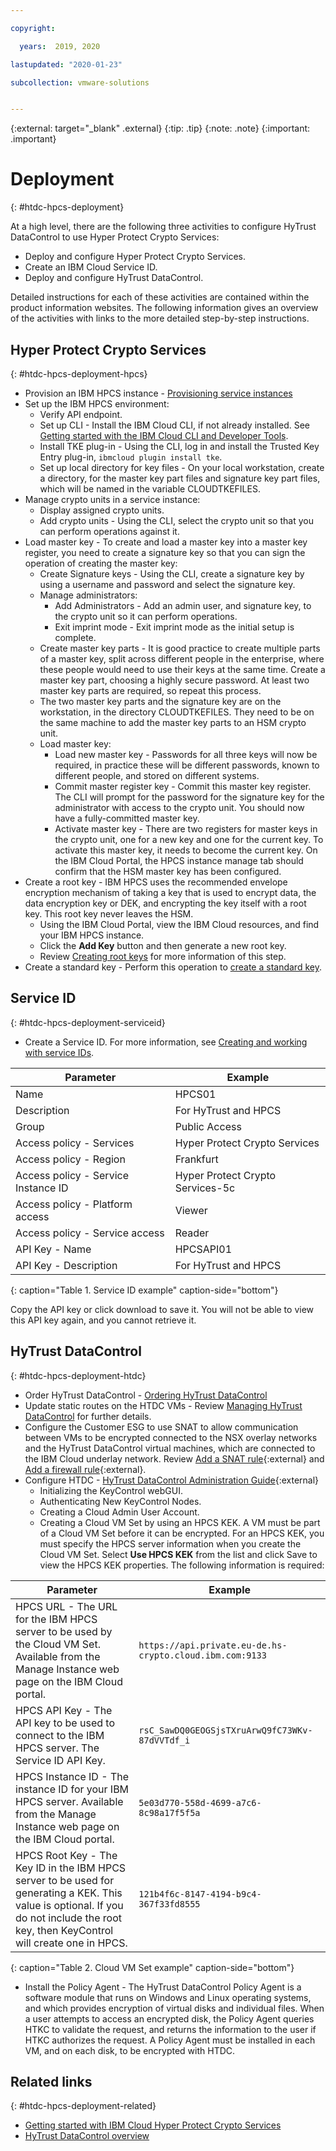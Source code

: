 ```yaml
---

copyright:

  years:  2019, 2020

lastupdated: "2020-01-23"

subcollection: vmware-solutions


---
```


{:external: target="_blank" .external}
{:tip: .tip}
{:note: .note}
{:important: .important}

# Deployment
{: #htdc-hpcs-deployment}

At a high level, there are the following three activities to configure HyTrust DataControl to use Hyper Protect Crypto Services:

* Deploy and configure Hyper Protect Crypto Services.
* Create an IBM Cloud Service ID.
* Deploy and configure HyTrust DataControl.

Detailed instructions for each of these activities are contained within the product information websites. The following information gives an overview of the activities with links to the more detailed step-by-step instructions.

## Hyper Protect Crypto Services
{: #htdc-hpcs-deployment-hpcs}

* Provision an IBM HPCS instance - [Provisioning service instances](/docs/services/hs-crypto?topic=hs-crypto-provision)
* Set up the IBM HPCS environment:
  * Verify API endpoint.
  * Set up CLI - Install the IBM Cloud CLI, if not already installed. See [Getting started with the IBM Cloud CLI and Developer Tools](/docs/cli?topic=cloud-cli-getting-started).
  * Install TKE plug-in - Using the CLI, log in and install the Trusted Key Entry plug-in, `ibmcloud plugin install tke`.
  * Set up local directory for key files - On your local workstation, create a directory, for the master key part files and signature key part files, which will be named in the variable CLOUDTKEFILES.
* Manage crypto units in a service instance:
  * Display assigned crypto units.
  * Add crypto units - Using the CLI, select the crypto unit so that you can perform operations against it.
* Load master key - To create and load a master key into a master key register, you need to create a signature key so that you can sign the operation of creating the master key:
  * Create Signature keys - Using the CLI, create a signature key by using a username and password and select the signature key.
  * Manage administrators:
    * Add Administrators - Add an admin user, and signature key, to the crypto unit so it can perform operations.
    * Exit imprint mode - Exit imprint mode as the initial setup is complete.
  * Create master key parts - It is good practice to create multiple parts of a master key, split across different people in the enterprise, where these people would need to use their keys at the same time. Create a master key part, choosing a highly secure password. At least two master key parts are required, so repeat this process.
  * The two master key parts and the signature key are on the workstation, in the directory CLOUDTKEFILES. They need to be on the same machine to add the master key parts to an HSM crypto unit.
  * Load master key:
    * Load new master key - Passwords for all three keys will now be required, in practice these will be different passwords, known to different people, and stored on different systems.
    * Commit master register key - Commit this master key register. The CLI will prompt for the password for the signature key for the administrator with access to the crypto unit. You should now have a fully-committed master key.
    * Activate master key - There are two registers for master keys in the crypto unit, one for a new key and one for the current key. To activate this master key, it needs to become the current key. On the IBM Cloud Portal, the HPCS instance manage tab should confirm that the HSM master key has been configured.
* Create a root key - IBM HPCS uses the recommended envelope encryption mechanism of taking a key that is used to encrypt data, the data encryption key or DEK, and encrypting the key itself with a root key. This root key never leaves the HSM.
  * Using the IBM Cloud Portal, view the IBM Cloud resources, and find your IBM HPCS instance.
  * Click the **Add Key** button and then generate a new root key.
  * Review [Creating root keys](https://cloud.ibm.com/docs/services/hs-crypto?topic=hs-crypto-create-root-keys) for more information of this step.
* Create a standard key - Perform this operation to [create a standard key](https://cloud.ibm.com/docs/services/hs-crypto?topic=hs-crypto-create-standard-keys).

## Service ID
{: #htdc-hpcs-deployment-serviceid}

* Create a Service ID. For more information, see [Creating and working with service IDs](/docs/iam?topic=iam-serviceids).

| Parameter                           | Example                          |
| ----------------------------------- | -------------------------------- |
| Name                                | HPCS01                           |
| Description                         | For HyTrust and HPCS             |
| Group                               | Public Access                    |
| Access policy - Services            | Hyper Protect Crypto Services    |
| Access policy - Region              | Frankfurt                        |
| Access policy - Service Instance ID | Hyper Protect Crypto Services-5c |
| Access policy - Platform access     | Viewer                           |
| Access policy - Service access      | Reader                           |
| API Key - Name                      | HPCSAPI01                        |
| API Key - Description               | For HyTrust and HPCS             |
{: caption="Table 1. Service ID example" caption-side="bottom"}

Copy the API key or click download to save it. You will not be able to view this API key again, and you cannot retrieve it.

## HyTrust DataControl
{: #htdc-hpcs-deployment-htdc}

* Order HyTrust DataControl - [Ordering HyTrust DataControl](/docs/services/vmwaresolutions?topic=vmware-solutions-htdc_ordering)
* Update static routes on the HTDC VMs - Review [Managing HyTrust DataControl](/docs/services/vmwaresolutions?topic=vmware-solutions-managinghtdc) for further details.
* Configure the Customer ESG to use SNAT to allow communication between VMs to be encrypted connected to the NSX overlay networks and the HyTrust DataControl virtual machines, which are connected to the IBM Cloud underlay network. Review [Add a SNAT rule](https://docs.vmware.com/en/VMware-NSX-Data-Center-for-vSphere/6.4/com.vmware.nsx.admin.doc/GUID-BEF4D960-5F8A-4DE5-84F6-0160DF916FDA.html){:external} and [Add a firewall rule](https://docs.vmware.com/en/VMware-NSX-Data-Center-for-vSphere/6.4/com.vmware.nsx.admin.doc/GUID-C7A0093A-4AFA-47EC-9187-778BDDAD1C65.html){:external}.
* Configure HTDC - [HyTrust DataControl Administration Guide](https://docs.hytrust.com/DataControl/Admin_Guide-4.0/Content/OLH-Files/Admin-Guide.htm){:external}
  * Initializing the KeyControl webGUI.
  * Authenticating New KeyControl Nodes.
  * Creating a Cloud Admin User Account.
  * Creating a Cloud VM Set by using an HPCS KEK. A VM must be part of a Cloud VM Set before it can be encrypted. For an HPCS KEK, you must specify the HPCS server information when you create the Cloud VM Set. Select **Use HPCS KEK** from the list and click Save to view the HPCS KEK properties. The following information is required:

| Parameter | Example |
| --------- | ------- |
| HPCS URL - The URL for the IBM HPCS server to be used by the Cloud VM Set. Available from the Manage Instance web page on the IBM Cloud portal. |  `https://api.private.eu-de.hs-crypto.cloud.ibm.com:9133` |
| HPCS API Key - The API key to be used to connect to the IBM HPCS server. The Service ID API Key.  | `rsC_SawDQ0GEOGSjsTXruArwQ9fC73WKv-87dVVTdf_i` |
| HPCS Instance ID - The instance ID for your IBM HPCS server. Available from the Manage Instance web page on the IBM Cloud portal. | `5e03d770-558d-4699-a7c6-8c98a17f5f5a` |
| HPCS Root Key - The Key ID in the IBM HPCS server to be used for generating a KEK. This value is optional. If you do not include the root key, then KeyControl will create one in HPCS. | `121b4f6c-8147-4194-b9c4-367f33fd8555` |
{: caption="Table 2. Cloud VM Set example" caption-side="bottom"}

  * Install the Policy Agent - The HyTrust DataControl Policy Agent is a software module that runs on Windows and Linux operating systems, and which provides encryption of virtual disks and individual files. When a user attempts to access an encrypted disk, the Policy Agent queries HTKC to validate the request, and returns the information to the user if HTKC authorizes the request. A Policy Agent must be installed in each VM, and on each disk, to be encrypted with HTDC.

## Related links
{: #htdc-hpcs-deployment-related}

*  [Getting started with IBM Cloud Hyper Protect Crypto Services](/docs/services/hs-crypto?topic=hs-crypto-get-started)
*  [HyTrust DataControl overview](/docs/services/vmwaresolutions?topic=vmware-solutions-htdc_considerations)
